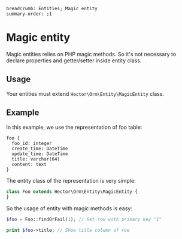 ```index
breadcrumb: Entities; Magic entity
summary-order: ;1
```

# Magic entity

Magic entities relies on PHP magic methods. So it's not necessary to declare properties and getter/setter inside entity
class.

## Usage

Your entities must extend  `Hector\Orm\Entity\MagicEntity` class.

## Example

In this example, we use the representation of foo table:

```
foo {
  foo_id: integer
  create_time: DateTime
  update_time: DateTime
  title: varchar(64)
  content: text
}
```

The entity class of the representation is very simple:

```php
class Foo extends Hector\Orm\Entity\MagicEntity {
}
```

So the usage of entity with magic methods is easy:

```php
$foo = Foo::findOrFail(1); // Get row with primary key "1"

print $foo->title; // Show title column of row
```